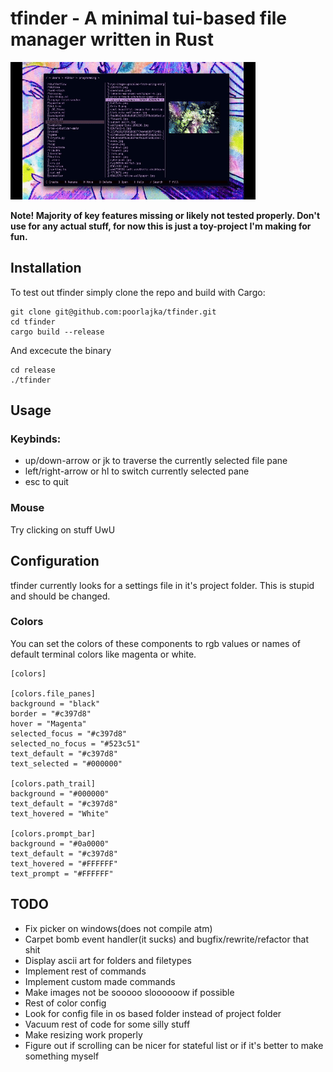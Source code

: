# tfinder - A minimal tui-based file manager written in Rust  

![video](video.gif)

**Note! Majority of key features missing or likely not tested properly. Don't use for any actual stuff, for now this is just a toy-project I'm making for fun.**

## Installation

To test out tfinder simply clone the repo and build with Cargo:

```shell
git clone git@github.com:poorlajka/tfinder.git
cd tfinder
cargo build --release
```

And excecute the binary

```shell
cd release
./tfinder
```


## Usage


### Keybinds:

* up/down-arrow or jk to traverse the currently selected file pane
* left/right-arrow or hl to switch currently selected pane
* esc to quit

### Mouse

Try clicking on stuff UwU

## Configuration

tfinder currently looks for a settings file in it's project folder. This is stupid and should be changed.

### Colors

You can set the colors of these components to rgb values or names of default terminal colors like magenta or white.

```
[colors]

[colors.file_panes]
background = "black" 
border = "#c397d8" 
hover = "Magenta" 
selected_focus = "#c397d8" 
selected_no_focus = "#523c51" 
text_default = "#c397d8" 
text_selected = "#000000" 

[colors.path_trail]
background = "#000000" 
text_default = "#c397d8" 
text_hovered = "White" 

[colors.prompt_bar]
background = "#0a0000" 
text_default = "#c397d8" 
text_hovered = "#FFFFFF" 
text_prompt = "#FFFFFF" 
```

## TODO

* Fix picker on windows(does not compile atm)
* Carpet bomb event handler(it sucks) and bugfix/rewrite/refactor that shit
* Display ascii art for folders and filetypes
* Implement rest of commands
* Implement custom made commands
* Make images not be sooooo sloooooow if possible
* Rest of color config
* Look for config file in os based folder instead of project folder
* Vacuum rest of code for some silly stuff
* Make resizing work properly
* Figure out if scrolling can be nicer for stateful list or if it's better to make something myself
